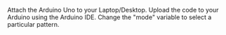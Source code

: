 Attach the Arduino Uno to your Laptop/Desktop.
Upload the code to your Arduino using the Arduino IDE.
Change the "mode" variable to select a particular pattern.
